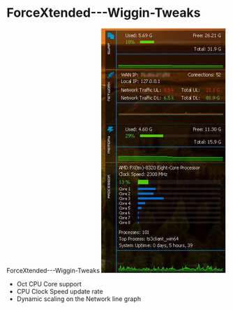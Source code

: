 # ForceXtended---Wiggin-Tweaks
ForceXtended---Wiggin-Tweaks
![alt tag](https://raw.githubusercontent.com/Wiggin38/ForceXtended---Wiggin-Tweaks/master/Rainmeeter%202.JPG)

* Oct CPU Core support
* CPU Clock Speed update rate
* Dynamic scaling on the Network line graph
